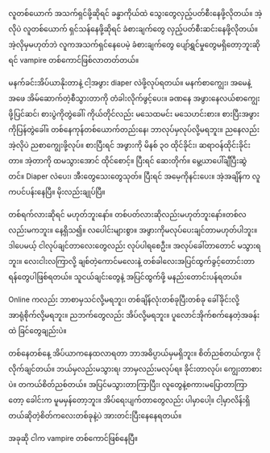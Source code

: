 လူတစ်ယောက် အသက်ရှင်ဖို့ဆိုရင် ခန္ဓာကိုယ်ထဲ သွေးတွေလှည့်ပတ်စီးနေဖို့လိုတယ်။ အဲ့လိုပဲ လူတစ်ယောက် ရှင်သန်နေဖို့ဆိုရင် 
ခံစားချက်တွေ လှည့်ပတ်စီးဆင်းနေဖို့လိုတယ်။ အဲ့လိုမှမဟုတ်ဘဲ လူကအသက်ရှင်နေပေမဲ့ ခံစားချက်တွေ ပျော်ရွှင်မှုတွေမရှိတော့ဘူးဆိုရင် vampire တစ်ကောင်ဖြစ်လာတတ်တယ်။

မနက်ခင်းအိပ်ယာနိုးတာနဲ့ ငါ့အဖွား diaper လဲဖို့လုပ်ရတယ်။ မနက်စာကျွေး၊ အမေနဲ့အဖေ အိမ်ဆောက်တဲ့စီသွားတာကို တံခါးလိုက်ဖွင့်ပေး။ ခဏနေ အဖွားနေလယ်စာကျွေးဖို့ပြင်ဆင်၊ စားပွဲကိုတွဲခေါ်၊ ကိုယ်တိုင်လည်း မသေထမင်း မသေဟင်းစား။ စားပြီးအဖွားကိုပြန်တွဲခေါ်။ တစ်နေကုန်တစ်ယောက်တည်းနေ၊ ဘာလုပ်မှလုပ်လို့မရဘူး။ ညနေလည်းအဲ့လိုပဲ ညစာကျွေးဖို့လုပ်။ စားပြီးရင် အဖွားကို မိနစ် ၃၀ ထိုင်ခိုင်း၊ ဆရာဝန်ထိုင်းခိုင်းတာ။ အဲ့တာကို ထမသွားအောင် ထိုင်စောင့်။ ပြီးရင် ဆေးတိုက်။ မွေ့ယာပေါ်ချီပြီးဆွဲတင်။ Diaper လဲပေး၊ အီးတွေသေးတွေသုတ်။ ပြီးရင် အမေ့ကိုနင်းပေး။ အဲ့အချိန်က လူကပင်ပန်းနေပြီ။ မိုးလည်းချုပ်ပြီ။

တစ်ရက်လားဆိုရင် မဟုတ်ဘူးနော်။ တစ်ပတ်လားဆိုလည်းမဟုတ်ဘူးနော်။တစ်လလည်းမကဘူး။ နေ့ရှိသ၍။ လပေါင်းများစွာ။ အဖွားကိုမလုပ်ပေးချင်တာမဟုတ်ပါဘူး။ ဒါပေမယ့် ငါလုပ်ချင်တာလေးတွေလည်း လုပ်ပါရစေဦး။ အလုပ်ခေါ်တာတောင် မသွားရဘူး။ လေးငါးလကြာလို့ ချစ်တဲ့ကောင်မလေးနဲ့ တစ်ခါလေးအပြင်ထွက်ခွင့်တောင်းတာ ရန်တွေပါဖြစ်ရတယ်။ သူငယ်ချင်းတွေနဲ့ အပြင်ထွက်ဖို့ မနည်းတောင်းပန်ရတယ်။ 

Online ကလည်း ဘာစာမှသင်လို့မရဘူး၊ တစ်ချိန်လုံးတစ်ခုပြီးတစ်ခု ခေါ်ခိုင်းလို့ အာရုံစိုက်လို့မရဘူး။ ညဘက်တွေလည်း အိပ်လို့မရဘူး။ ပူလောင်အိုက်စက်နေတဲ့အခန်းထဲ ခြင်တွေချည်းပဲ။ 

တစ်နေတစ်နေ့ အိပ်ယာကနေထလာရတာ ဘာအဓိပ္ပာယ်မှမရှိဘူး။ စိတ်ညစ်တယ်ကွာ။ ငိုလိုက်ချင်တယ်။ ဘယ်မှလည်းမသွားရ၊ ဘာမှလည်းမလုပ်ရ။ ခိုင်းတာလုပ်၊ ကျွေးတာစားပဲ။ တကယ်စိတ်ညစ်တယ်။ အပြင်မသွားတာကြာပြီး၊ လူတွေနဲ့စကားမပြောတာကြာတော့ ခေါင်းက မူမမှန်တော့ဘူး။ အိပ်ရေးပျက်တာတွေလည်း ပါမှာပေါ့။ ငါ့မှာလိန်းရှိတယ်ဆိုတဲ့စိတ်ကလေးတစ်ခုနဲ့ပဲ အားတင်းပြီးနေနေရတယ်။

အခုဆို ငါက vampire တစ်ကောင်ဖြစ်နေပြီ။